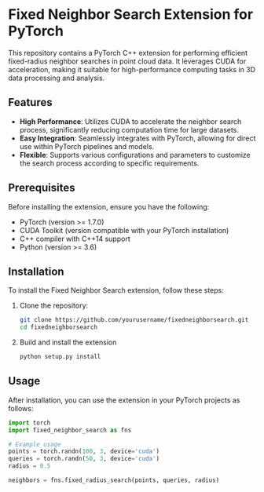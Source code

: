 # Fixed Neighbor Search Extension for PyTorch

This repository contains a PyTorch C++ extension for performing efficient fixed-radius neighbor searches in point cloud data. It leverages CUDA for acceleration, making it suitable for high-performance computing tasks in 3D data processing and analysis.

## Features

- **High Performance**: Utilizes CUDA to accelerate the neighbor search process, significantly reducing computation time for large datasets.
- **Easy Integration**: Seamlessly integrates with PyTorch, allowing for direct use within PyTorch pipelines and models.
- **Flexible**: Supports various configurations and parameters to customize the search process according to specific requirements.

## Prerequisites

Before installing the extension, ensure you have the following:

- PyTorch (version >= 1.7.0)
- CUDA Toolkit (version compatible with your PyTorch installation)
- C++ compiler with C++14 support
- Python (version >= 3.6)

## Installation

To install the Fixed Neighbor Search extension, follow these steps:

1. Clone the repository:
   ```bash
   git clone https://github.com/yourusername/fixedneighborsearch.git
   cd fixedneighborsearch
2. Build and install the extension
   ```bash
   python setup.py install

## Usage
After installation, you can use the extension in your PyTorch projects as follows:

```python
import torch
import fixed_neighbor_search as fns

# Example usage
points = torch.randn(100, 3, device='cuda')
queries = torch.randn(50, 3, device='cuda')
radius = 0.5

neighbors = fns.fixed_radius_search(points, queries, radius)
